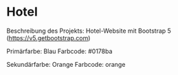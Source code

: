 # Hotel

Beschreibung des Projekts:
Hotel-Website mit Bootstrap 5 (https://v5.getbootstrap.com)

Primärfarbe: Blau
Farbcode: #0178ba

Sekundärfarbe: Orange
Farbcode: orange